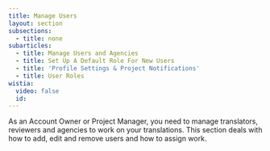 ```yaml
---
title: Manage Users
layout: section
subsections:
  - title: none
subarticles:
  - title: Manage Users and Agencies
  - title: Set Up A Default Role For New Users
  - title: 'Profile Settings & Project Notifications'
  - title: User Roles
wistia:
  video: false
  id:
---
```


As an Account Owner or Project Manager, you need to manage translators, reviewers and agencies to work on your translations. This section deals with how to add, edit and remove users and how to assign work.
